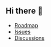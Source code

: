 ## Hi there 👋

- [Roadmap](https://github.com/orgs/xooom-dev/projects/1)
- [Issues](https://github.com/xooom-dev/roadmap/issues)
- [Discussions](https://github.com/xooom-dev/roadmap/discussions)
